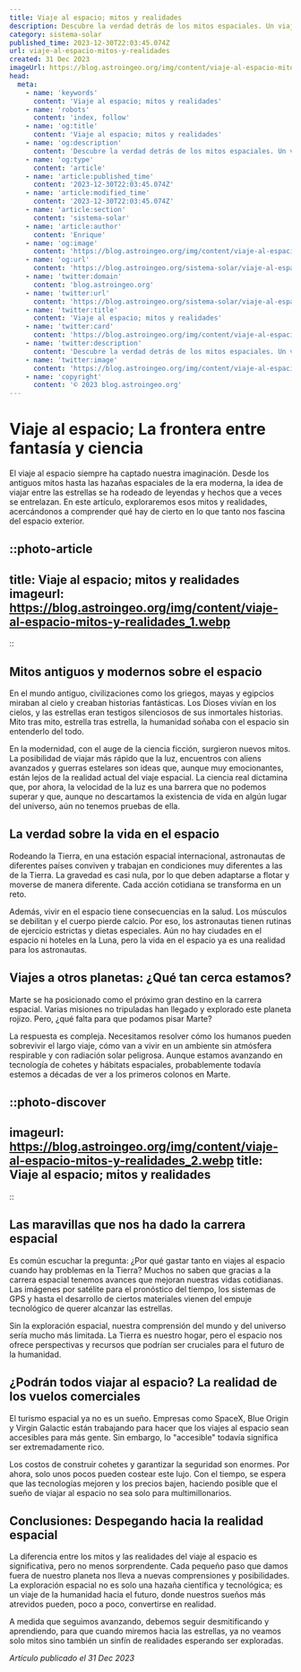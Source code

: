 ```yaml
---
title: Viaje al espacio; mitos y realidades
description: Descubre la verdad detrás de los mitos espaciales. Un viaje fascinante entre hechos y ficción que cambiará tu visión del cosmos.
category: sistema-solar
published_time: 2023-12-30T22:03:45.074Z
url: viaje-al-espacio-mitos-y-realidades
created: 31 Dec 2023
imageUrl: https://blog.astroingeo.org/img/content/viaje-al-espacio-mitos-y-realidades_1.webp
head:
  meta:
    - name: 'keywords'
      content: 'Viaje al espacio; mitos y realidades'
    - name: 'robots'
      content: 'index, follow'
    - name: 'og:title'
      content: 'Viaje al espacio; mitos y realidades'
    - name: 'og:description'
      content: 'Descubre la verdad detrás de los mitos espaciales. Un viaje fascinante entre hechos y ficción que cambiará tu visión del cosmos.'
    - name: 'og:type'
      content: 'article'
    - name: 'article:published_time'
      content: '2023-12-30T22:03:45.074Z'
    - name: 'article:modified_time'
      content: '2023-12-30T22:03:45.074Z'
    - name: 'article:section'
      content: 'sistema-solar'
    - name: 'article:author'
      content: 'Enrique'
    - name: 'og:image'
      content: 'https://blog.astroingeo.org/img/content/viaje-al-espacio-mitos-y-realidades_1.webp'
    - name: 'og:url'
      content: 'https://blog.astroingeo.org/sistema-solar/viaje-al-espacio-mitos-y-realidades'
    - name: 'twitter:domain'
      content: 'blog.astroingeo.org'
    - name: 'twitter:url'
      content: 'https://blog.astroingeo.org/sistema-solar/viaje-al-espacio-mitos-y-realidades'
    - name: 'twitter:title'
      content: 'Viaje al espacio; mitos y realidades'
    - name: 'twitter:card'
      content: 'https://blog.astroingeo.org/img/content/viaje-al-espacio-mitos-y-realidades_1.webp'
    - name: 'twitter:description'
      content: 'Descubre la verdad detrás de los mitos espaciales. Un viaje fascinante entre hechos y ficción que cambiará tu visión del cosmos.'
    - name: 'twitter:image'
      content: 'https://blog.astroingeo.org/img/content/viaje-al-espacio-mitos-y-realidades_1.webp'
    - name: 'copyright'
      content: '© 2023 blog.astroingeo.org'
---
```

# Viaje al espacio; La frontera entre fantasía y ciencia

El viaje al espacio siempre ha captado nuestra imaginación. Desde los antiguos mitos hasta las hazañas espaciales de la era moderna, la idea de viajar entre las estrellas se ha rodeado de leyendas y hechos que a veces se entrelazan. En este artículo, exploraremos esos mitos y realidades, acercándonos a comprender qué hay de cierto en lo que tanto nos fascina del espacio exterior.

::photo-article
---
title: Viaje al espacio; mitos y realidades
imageurl: https://blog.astroingeo.org/img/content/viaje-al-espacio-mitos-y-realidades_1.webp
---
::

## Mitos antiguos y modernos sobre el espacio

En el mundo antiguo, civilizaciones como los griegos, mayas y egipcios miraban al cielo y creaban historias fantásticas. Los Dioses vivían en los cielos, y las estrellas eran testigos silenciosos de sus inmortales historias. Mito tras mito, estrella tras estrella, la humanidad soñaba con el espacio sin entenderlo del todo.

En la modernidad, con el auge de la ciencia ficción, surgieron nuevos mitos. La posibilidad de viajar más rápido que la luz, encuentros con aliens avanzados y guerras estelares son ideas que, aunque muy emocionantes, están lejos de la realidad actual del viaje espacial. La ciencia real dictamina que, por ahora, la velocidad de la luz es una barrera que no podemos superar y que, aunque no descartamos la existencia de vida en algún lugar del universo, aún no tenemos pruebas de ella.

## La verdad sobre la vida en el espacio

Rodeando la Tierra, en una estación espacial internacional, astronautas de diferentes países conviven y trabajan en condiciones muy diferentes a las de la Tierra. La gravedad es casi nula, por lo que deben adaptarse a flotar y moverse de manera diferente. Cada acción cotidiana se transforma en un reto.

Además, vivir en el espacio tiene consecuencias en la salud. Los músculos se debilitan y el cuerpo pierde calcio. Por eso, los astronautas tienen rutinas de ejercicio estrictas y dietas especiales. Aún no hay ciudades en el espacio ni hoteles en la Luna, pero la vida en el espacio ya es una realidad para los astronautas.

## Viajes a otros planetas: ¿Qué tan cerca estamos?

Marte se ha posicionado como el próximo gran destino en la carrera espacial. Varias misiones no tripuladas han llegado y explorado este planeta rojizo. Pero, ¿qué falta para que podamos pisar Marte?

La respuesta es compleja. Necesitamos resolver cómo los humanos pueden sobrevivir el largo viaje, cómo van a vivir en un ambiente sin atmósfera respirable y con radiación solar peligrosa. Aunque estamos avanzando en tecnología de cohetes y hábitats espaciales, probablemente todavía estemos a décadas de ver a los primeros colonos en Marte.


::photo-discover
---
imageurl: https://blog.astroingeo.org/img/content/viaje-al-espacio-mitos-y-realidades_2.webp
title: Viaje al espacio; mitos y realidades
---
::

## Las maravillas que nos ha dado la carrera espacial

Es común escuchar la pregunta: ¿Por qué gastar tanto en viajes al espacio cuando hay problemas en la Tierra? Muchos no saben que gracias a la carrera espacial tenemos avances que mejoran nuestras vidas cotidianas. Las imágenes por satélite para el pronóstico del tiempo, los sistemas de GPS y hasta el desarrollo de ciertos materiales vienen del empuje tecnológico de querer alcanzar las estrellas.

Sin la exploración espacial, nuestra comprensión del mundo y del universo sería mucho más limitada. La Tierra es nuestro hogar, pero el espacio nos ofrece perspectivas y recursos que podrían ser cruciales para el futuro de la humanidad.

## ¿Podrán todos viajar al espacio? La realidad de los vuelos comerciales

El turismo espacial ya no es un sueño. Empresas como SpaceX, Blue Origin y Virgin Galactic están trabajando para hacer que los viajes al espacio sean accesibles para más gente. Sin embargo, lo "accesible" todavía significa ser extremadamente rico.

Los costos de construir cohetes y garantizar la seguridad son enormes. Por ahora, solo unos pocos pueden costear este lujo. Con el tiempo, se espera que las tecnologías mejoren y los precios bajen, haciendo posible que el sueño de viajar al espacio no sea solo para multimillonarios.

## Conclusiones: Despegando hacia la realidad espacial

La diferencia entre los mitos y las realidades del viaje al espacio es significativa, pero no menos sorprendente. Cada pequeño paso que damos fuera de nuestro planeta nos lleva a nuevas comprensiones y posibilidades. La exploración espacial no es solo una hazaña científica y tecnológica; es un viaje de la humanidad hacia el futuro, donde nuestros sueños más atrevidos pueden, poco a poco, convertirse en realidad.

A medida que seguimos avanzando, debemos seguir desmitificando y aprendiendo, para que cuando miremos hacia las estrellas, ya no veamos solo mitos sino también un sinfín de realidades esperando ser exploradas.

_Artículo publicado el 31 Dec 2023_